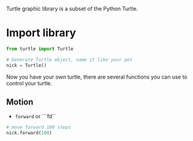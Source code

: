 Turtle graphic library is a subset of the Python Turtle.

# Import library

```python
from turtle import Turtle

# Generate Turtle object, name it like your pet
nick = Turtle()
```

Now you have your own turtle, there are several functions you can use to control your turtle.

## Motion

* ```forward``` or ```fd``

```python
# move forward 100 steps
nick.forward(100)
```
